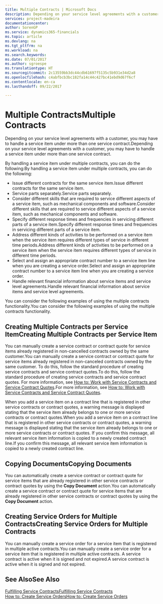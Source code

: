 ```yaml
---
title: Multiple Contracts | Microsoft Docs
description: Depending on your service level agreements with a customer, you may have to handle a service item under more than one service contract.
services: project-madeira
documentationcenter: 
author: SorenGP
ms.service: dynamics365-financials
ms.topic: article
ms.devlang: na
ms.tgt_pltfrm: na
ms.workload: na
ms.search.keywords: 
ms.date: 07/01/2017
ms.author: sgroespe
ms.translationtype: HT
ms.sourcegitcommit: 2c13559bb3dc44cdb61697f5135c5b931e34d2a8
ms.openlocfilehash: c4abfbcb3bc182fa14c44c427bc41ebd9d67f6cf
ms.contentlocale: en-ca
ms.lasthandoff: 09/22/2017

---
```

# <a name="multiple-contracts"></a><span data-ttu-id="e6b02-103">Multiple Contracts</span><span class="sxs-lookup"><span data-stu-id="e6b02-103">Multiple Contracts</span></span>
<span data-ttu-id="e6b02-104">Depending on your service level agreements with a customer, you may have to handle a service item under more than one service contract.</span><span class="sxs-lookup"><span data-stu-id="e6b02-104">Depending on your service level agreements with a customer, you may have to handle a service item under more than one service contract.</span></span>  
  
<span data-ttu-id="e6b02-105">By handling a service item under multiple contracts, you can do the following:</span><span class="sxs-lookup"><span data-stu-id="e6b02-105">By handling a service item under multiple contracts, you can do the following:</span></span>  
  
* <span data-ttu-id="e6b02-106">Issue different contracts for the same service item.</span><span class="sxs-lookup"><span data-stu-id="e6b02-106">Issue different contracts for the same service item.</span></span>  
* <span data-ttu-id="e6b02-107">Service parts separately.</span><span class="sxs-lookup"><span data-stu-id="e6b02-107">Service parts separately.</span></span>  
* <span data-ttu-id="e6b02-108">Consider different skills that are required to service different aspects of a service item, such as mechanical components and software.</span><span class="sxs-lookup"><span data-stu-id="e6b02-108">Consider different skills that are required to service different aspects of a service item, such as mechanical components and software.</span></span>  
* <span data-ttu-id="e6b02-109">Specify different response times and frequencies in servicing different parts of a service item.</span><span class="sxs-lookup"><span data-stu-id="e6b02-109">Specify different response times and frequencies in servicing different parts of a service item.</span></span>  
* <span data-ttu-id="e6b02-110">Address different kinds of activities to be performed on a service item when the service item requires different types of service in different time periods.</span><span class="sxs-lookup"><span data-stu-id="e6b02-110">Address different kinds of activities to be performed on a service item when the service item requires different types of service in different time periods.</span></span>  
* <span data-ttu-id="e6b02-111">Select and assign an appropriate contract number to a service item line when you are creating a service order.</span><span class="sxs-lookup"><span data-stu-id="e6b02-111">Select and assign an appropriate contract number to a service item line when you are creating a service order.</span></span>  
* <span data-ttu-id="e6b02-112">Handle relevant financial information about service items and service level agreements.</span><span class="sxs-lookup"><span data-stu-id="e6b02-112">Handle relevant financial information about service items and service level agreements.</span></span>  
  
<span data-ttu-id="e6b02-113">You can consider the following examples of using the multiple contracts functionality.</span><span class="sxs-lookup"><span data-stu-id="e6b02-113">You can consider the following examples of using the multiple contracts functionality.</span></span>  
  
## <a name="creating-multiple-contracts-per-service-item"></a><span data-ttu-id="e6b02-114">Creating Multiple Contracts per Service Item</span><span class="sxs-lookup"><span data-stu-id="e6b02-114">Creating Multiple Contracts per Service Item</span></span>  
<span data-ttu-id="e6b02-115">You can manually create a service contract or contract quote for service items already registered in non-cancelled contracts owned by the same customer.</span><span class="sxs-lookup"><span data-stu-id="e6b02-115">You can manually create a service contract or contract quote for service items already registered in non-canceled contracts owned by the same customer.</span></span> <span data-ttu-id="e6b02-116">To do this, follow the standard procedure of creating service contracts and service contract quotes.</span><span class="sxs-lookup"><span data-stu-id="e6b02-116">To do this, follow the standard procedure of creating service contracts and service contract quotes.</span></span> <span data-ttu-id="e6b02-117">For more information, see [How to: Work with Service Contracts and Service Contract Quotes](service-how-to-create-service-contracts-and-service-contract-quotes.md).</span><span class="sxs-lookup"><span data-stu-id="e6b02-117">For more information, see [How to: Work with Service Contracts and Service Contract Quotes](service-how-to-create-service-contracts-and-service-contract-quotes.md).</span></span>  
  
<span data-ttu-id="e6b02-118">When you add a service item on a contract line that is registered in other service contracts or contract quotes, a warning message is displayed stating that the service item already belongs to one or more service contracts or contract quotes.</span><span class="sxs-lookup"><span data-stu-id="e6b02-118">When you add a service item on a contract line that is registered in other service contracts or contract quotes, a warning message is displayed stating that the service item already belongs to one or more service contracts or contract quotes.</span></span> <span data-ttu-id="e6b02-119">If you confirm this message, all relevant service item information is copied to a newly created contract line.</span><span class="sxs-lookup"><span data-stu-id="e6b02-119">If you confirm this message, all relevant service item information is copied to a newly created contract line.</span></span>  
  
## <a name="copying-documents"></a><span data-ttu-id="e6b02-120">Copying Documents</span><span class="sxs-lookup"><span data-stu-id="e6b02-120">Copying Documents</span></span>  
<span data-ttu-id="e6b02-121">You can automatically create a service contract or contract quote for service items that are already registered in other service contracts or contract quotes by using the **Copy Document** action.</span><span class="sxs-lookup"><span data-stu-id="e6b02-121">You can automatically create a service contract or contract quote for service items that are already registered in other service contracts or contract quotes by using the **Copy Document** action.</span></span>  
  
## <a name="creating-service-orders-for-multiple-contracts"></a><span data-ttu-id="e6b02-122">Creating Service Orders for Multiple Contracts</span><span class="sxs-lookup"><span data-stu-id="e6b02-122">Creating Service Orders for Multiple Contracts</span></span>  
<span data-ttu-id="e6b02-123">You can manually create a service order for a service item that is registered in multiple active contracts.</span><span class="sxs-lookup"><span data-stu-id="e6b02-123">You can manually create a service order for a service item that is registered in multiple active contracts.</span></span> <span data-ttu-id="e6b02-124">A service contract is active when it is signed and not expired.</span><span class="sxs-lookup"><span data-stu-id="e6b02-124">A service contract is active when it is signed and not expired.</span></span>  
  
## <a name="see-also"></a><span data-ttu-id="e6b02-125">See Also</span><span class="sxs-lookup"><span data-stu-id="e6b02-125">See Also</span></span>  
[<span data-ttu-id="e6b02-126">Fulfilling Service Contracts</span><span class="sxs-lookup"><span data-stu-id="e6b02-126">Fulfilling Service Contracts</span></span>](service-fulfill-service-contracts.md)  
[<span data-ttu-id="e6b02-127">How to: Create Service Orders</span><span class="sxs-lookup"><span data-stu-id="e6b02-127">How to: Create Service Orders</span></span>](service-how-to-create-service-orders.md)  

